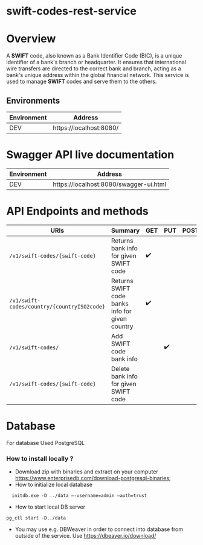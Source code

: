 # swift-codes-rest-service

# Overview

A **SWIFT** code, also known as a Bank Identifier Code (BIC),
is a unique identifier of a bank's branch or headquarter.
It ensures that international wire transfers are directed to the correct bank and branch,
acting as a bank's unique address within the global financial network.
This service is used to manage **SWIFT** codes and serve them to the others.

## Environments

| Environment | Address                 |
|-------------|-------------------------|
| DEV         | https://localhost:8080/ |

# Swagger API live documentation

| Environment | Address                                |
|-------------|----------------------------------------|
| DEV         | https://localhost:8080/swagger-ui.html |

# API Endpoints and methods

| URIs                                        | Summary                                         | GET                | PUT                | POST | DEL                |
|---------------------------------------------|-------------------------------------------------|--------------------|--------------------|------|--------------------|
| `/v1/swift-codes/{swift-code}`              | Returns bank info for given SWIFT code          | :heavy_check_mark: |                    |      |                    |
| `/v1/swift-codes/country/{countryISO2code}` | Returns SWIFT code banks info for given country | :heavy_check_mark: |                    |      |                    |
| `/v1/swift-codes/`                          | Add SWIFT code bank info                        |                    | :heavy_check_mark: |      |                    |
| `/v1/swift-codes/{swift-code}`              | Delete bank info for given SWIFT code           |                    |                    |      | :heavy_check_mark: |

# Database

For database Used PostgreSQL

### How to install locally ?

* Download zip with binaries and extract on your computer
  https://www.enterprisedb.com/download-postgresql-binaries;
* How to initialize local database

``` 
  initdb.exe -D ../data –-username=admin –auth=trust
```

* How to start local DB server

```
pg_ctl start -D../data
```

* You may use e.g. DBWeaver in order to connect into database from outside of the service.
  Use https://dbeaver.io/download/